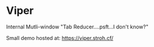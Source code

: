 # Viper
Internal Mutli-window "Tab Reducer....psft...I don't know?"

Small demo hosted at: https://viper.stroh.cf/

